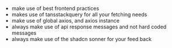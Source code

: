 - make use of best frontend practices
- makes use of tansstackquery for all your fetching needs
- make use of global axios, and axios instance
- always make use of api response messages and not hard coded messages
- always make use of the shadcn sonner for your feed back
